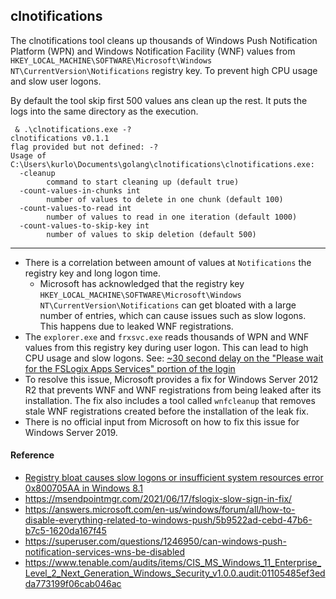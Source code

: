 ## clnotifications

The clnotifications tool cleans up thousands of Windows Push Notification Platform
 (WPN) and Windows Notification Facility (WNF) values from `HKEY_LOCAL_MACHINE\SOFTWARE\Microsoft\Windows NT\CurrentVersion\Notifications` registry key. To prevent high CPU usage and slow user logons.

By default the tool skip first 500 values ans clean up the rest. It puts the logs into the same directory as the execution. 

```term
 & .\clnotifications.exe -?
clnotifications v0.1.1
flag provided but not defined: -?
Usage of C:\Users\kurlo\Documents\golang\clnotifications\clnotifications.exe:
  -cleanup
        command to start cleaning up (default true)
  -count-values-in-chunks int
        number of values to delete in one chunk (default 100)
  -count-values-to-read int
        number of values to read in one iteration (default 1000)
  -count-values-to-skip-key int
        number of values to skip deletion (default 500)
```

---

* There is a correlation between amount of values at `Notifications` the registry key and long logon time.
  * Microsoft has acknowledged that the registry key `HKEY_LOCAL_MACHINE\SOFTWARE\Microsoft\Windows NT\CurrentVersion\Notifications` can get bloated with a large number of entries, which can cause issues such as slow logons. This happens due to leaked WNF registrations.
* The `explorer.exe` and `frxsvc.exe` reads thousands of WPN and WNF values from this registry key during user logon. This can lead to high CPU usage and slow logons. See: [~30 second delay on the "Please wait for the FSLogix Apps Services" portion of the login](https://learn.microsoft.com/en-us/archive/msdn-technet-forums/b3a2e9d9-b073-44d9-aea4-9792e0095b4c)
* To resolve this issue, Microsoft provides a fix for Windows Server 2012 R2 that prevents WNF and WNF registrations from being leaked after its installation. The fix also includes a tool called `wnfcleanup` that removes stale WNF registrations created before the installation of the leak fix.
* There is no official input from Microsoft on how to fix this issue for Windows Server 2019.

#### Reference
* [Registry bloat causes slow logons or insufficient system resources error 0x800705AA in Windows 8.1](https://support.microsoft.com/en-us/topic/registry-bloat-causes-slow-logons-or-insufficient-system-resources-error-0x800705aa-in-windows-8-1-82a985fb-df27-abda-440b-f3f81a2c949d)
* https://msendpointmgr.com/2021/06/17/fslogix-slow-sign-in-fix/
* https://answers.microsoft.com/en-us/windows/forum/all/how-to-disable-everything-related-to-windows-push/5b9522ad-cebd-47b6-b7c5-1620da167f45
* https://superuser.com/questions/1246950/can-windows-push-notification-services-wns-be-disabled
* https://www.tenable.com/audits/items/CIS_MS_Windows_11_Enterprise_Level_2_Next_Generation_Windows_Security_v1.0.0.audit:01105485ef3edda773199f06cab046ac

